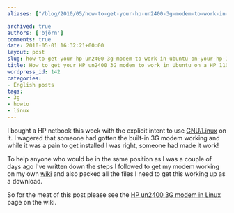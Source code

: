 ```yaml
---
aliases: ["/blog/2010/05/how-to-get-your-hp-un2400-3g-modem-to-work-in-ubuntu-on-your-hp-110c-1020so-netbook", "/blog/2010/05/01/how-to-get-your-hp-un2400-3g-modem-to-work-in-ubuntu-on-your-hp-110c-1020so-netbook"]

archived: true
authors: ['björn']
comments: true
date: 2010-05-01 16:32:21+00:00
layout: post
slug: how-to-get-your-hp-un2400-3g-modem-to-work-in-ubuntu-on-your-hp-110c-1020so-netbook
title: How to get your HP un2400 3G modem to work in Ubuntu on a HP 110c-1020SO netbook
wordpress_id: 142
categories:
- English posts
tags:
- 3g
- howto
- linux
---
```




I bought a HP netbook this week with the explicit intent to use [GNU/Linux][linux] on it. I wagered that someone had gotten the built-in 3G modem working and while it was a pain to get installed I was right, someone had made it work!

To help anyone who would be in the same position as I was a couple of days ago I've written down the steps I followed to get my modem working on my own [wiki] and also packed all the files I need to get this working up as a download.

So for the meat of this post please see the [HP un2400 3G modem in Linux][modem-wiki] page on the wiki.

[wiki]:http://sanitarium.se/wiki/
[linux]:http://en.wikipedia.org/wiki/Linux
[modem-wiki]:http://sanitarium.se/wiki/HP_un2400_3G_modem_in_Linux
